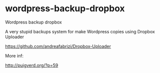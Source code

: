 wordpress-backup-dropbox
========================

Wordpress backup dropbox

A very stupid backups system for make Wordpress copies using Dropbox Uploader

https://github.com/andreafabrizi/Dropbox-Uploader

More inf:

http://puigverd.org/?p=59
